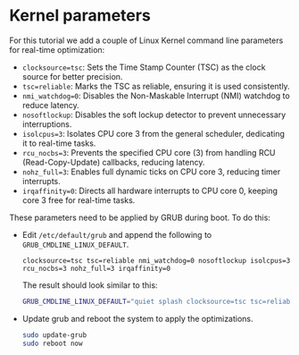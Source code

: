 # Kernel parameters

For this tutorial we add a couple of Linux Kernel command line parameters for real-time optimization:

- `clocksource=tsc`: Sets the Time Stamp Counter (TSC) as the clock source for better precision.
- `tsc=reliable`: Marks the TSC as reliable, ensuring it is used consistently.
- `nmi_watchdog=0`: Disables the Non-Maskable Interrupt (NMI) watchdog to reduce latency.
- `nosoftlockup`: Disables the soft lockup detector to prevent unnecessary interruptions.
- `isolcpus=3`: Isolates CPU core 3 from the general scheduler, dedicating it to real-time tasks.
- `rcu_nocbs=3`: Prevents the specified CPU core (3) from handling RCU (Read-Copy-Update) callbacks, reducing latency.
- `nohz_full=3`: Enables full dynamic ticks on CPU core 3, reducing timer interrupts.
- `irqaffinity=0`: Directs all hardware interrupts to CPU core 0, keeping core 3 free for real-time tasks.


These parameters need to be applied by GRUB during boot.
To do this:

- Edit `/etc/default/grub` and append the following to `GRUB_CMDLINE_LINUX_DEFAULT`.
  
  ```text
  clocksource=tsc tsc=reliable nmi_watchdog=0 nosoftlockup isolcpus=3 rcu_nocbs=3 nohz_full=3 irqaffinity=0
  ```
  
  The result should look similar to this:
  
  ```bash
  GRUB_CMDLINE_LINUX_DEFAULT="quiet splash clocksource=tsc tsc=reliable nmi_watchdog=0 nosoftlockup isolcpus=3 rcu_nocbs=3 nohz_full=3 irqaffinity=0"
  ```

- Update grub and reboot the system to apply the optimizations.
  
  ```bash
  sudo update-grub
  sudo reboot now 
  ``` 